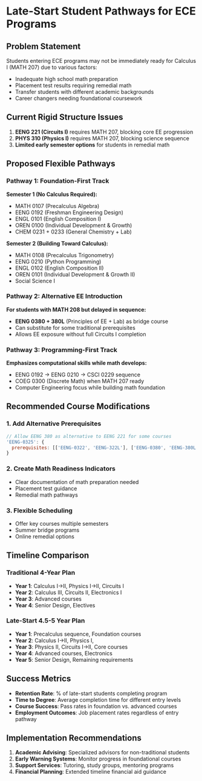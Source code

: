 # Late-Start Student Pathways for ECE Programs

## Problem Statement

Students entering ECE programs may not be immediately ready for Calculus I (MATH 207) due to various factors:

- Inadequate high school math preparation
- Placement test results requiring remedial math
- Transfer students with different academic backgrounds
- Career changers needing foundational coursework

## Current Rigid Structure Issues

1. **EENG 221 (Circuits I)** requires MATH 207, blocking core EE progression
2. **PHYS 310 (Physics I)** requires MATH 207, blocking science sequence
3. **Limited early semester options** for students in remedial math

## Proposed Flexible Pathways

### Pathway 1: Foundation-First Track

**Semester 1 (No Calculus Required):**

- MATH 0107 (Precalculus Algebra)
- EENG 0192 (Freshman Engineering Design)
- ENGL 0101 (English Composition I)
- OREN 0100 (Individual Development & Growth)
- CHEM 0231 + 0233 (General Chemistry + Lab)

**Semester 2 (Building Toward Calculus):**

- MATH 0108 (Precalculus Trigonometry)
- EENG 0210 (Python Programming)
- ENGL 0102 (English Composition II)
- OREN 0101 (Individual Development & Growth II)
- Social Science I

### Pathway 2: Alternative EE Introduction

**For students with MATH 208 but delayed in sequence:**

- **EENG 0380 + 380L** (Principles of EE + Lab) as bridge course
- Can substitute for some traditional prerequisites
- Allows EE exposure without full Circuits I completion

### Pathway 3: Programming-First Track

**Emphasizes computational skills while math develops:**

- EENG 0192 → EENG 0210 → CSCI 0229 sequence
- COEG 0300 (Discrete Math) when MATH 207 ready
- Computer Engineering focus while building math foundation

## Recommended Course Modifications

### 1. Add Alternative Prerequisites

```javascript
// Allow EENG 380 as alternative to EENG 221 for some courses
'EENG-0325': {
  prerequisites: [['EENG-0322', 'EENG-322L'], ['EENG-0380', 'EENG-380L']], // OR condition
}
```

### 2. Create Math Readiness Indicators

- Clear documentation of math preparation needed
- Placement test guidance
- Remedial math pathways

### 3. Flexible Scheduling

- Offer key courses multiple semesters
- Summer bridge programs
- Online remedial options

## Timeline Comparison

### Traditional 4-Year Plan

- **Year 1**: Calculus I→II, Physics I→II, Circuits I
- **Year 2**: Calculus III, Circuits II, Electronics I
- **Year 3**: Advanced courses
- **Year 4**: Senior Design, Electives

### Late-Start 4.5-5 Year Plan

- **Year 1**: Precalculus sequence, Foundation courses
- **Year 2**: Calculus I→II, Physics I,
- **Year 3**: Physics II, Circuits I→II, Core courses
- **Year 4**: Advanced courses, Electronics
- **Year 5**: Senior Design, Remaining requirements

## Success Metrics

- **Retention Rate**: % of late-start students completing program
- **Time to Degree**: Average completion time for different entry levels
- **Course Success**: Pass rates in foundation vs. advanced courses
- **Employment Outcomes**: Job placement rates regardless of entry pathway

## Implementation Recommendations

1. **Academic Advising**: Specialized advisors for non-traditional students
2. **Early Warning Systems**: Monitor progress in foundational courses
3. **Support Services**: Tutoring, study groups, mentoring programs
4. **Financial Planning**: Extended timeline financial aid guidance
